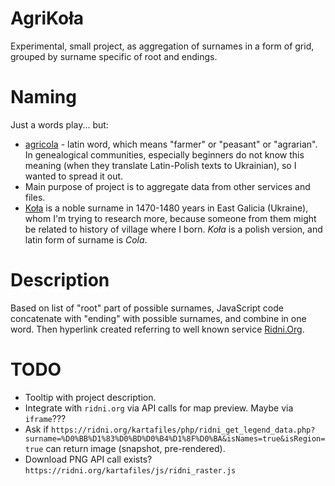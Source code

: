 # AgriKoła

Experimental, small project, as aggregation of surnames in a form of grid, grouped by surname specific of root and endings.

# Naming

Just a words play... but:

- [agricola](https://glosbe.com/la/en/agricola) - latin word, which means "farmer" or "peasant" or "agrarian". In genealogical communities, especially beginners do not know this meaning (when they translate Latin-Polish texts to Ukrainian), so I wanted to spread it out.
- Main purpose of project is to aggregate data from other services and files.
- [Koła](https://en.wikipedia.org/wiki/Ko%C5%82a) is a noble surname in 1470-1480 years in East Galicia (Ukraine), whom I'm trying to research more, because someone from them might be related to history of village where I born. _Koła_ is a polish version, and latin form of surname is _Cola_.

# Description
Based on list of "root" part of possible surnames, JavaScript code concatenate with "ending" with possible surnames, and combine in one word. Then hyperlink created referring to well known service [Ridni.Org](https://ridni.org/karta/).

# TODO
- Tooltip with project description.
- Integrate with `ridni.org` via API calls for map preview. Maybe via `iframe`???
- Ask if `https://ridni.org/kartafiles/php/ridni_get_legend_data.php?surname=%D0%BB%D1%83%D0%BD%D0%B4%D1%8F%D0%BA&isNames=true&isRegion=true` can return image (snapshot, pre-rendered).
- Download PNG API call exists? `https://ridni.org/kartafiles/js/ridni_raster.js`

